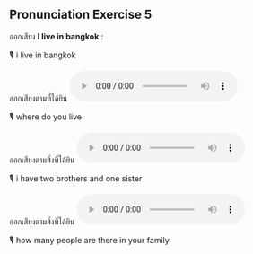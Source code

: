 ## Pronunciation Exercise 5


ออกเสียง **I live in bangkok** :

🎙️ i live in bangkok

ออกเสียงตามที่ได้ยิน **![](/media/audio/Where%20do%20you%20live.mp3)** 

🎙️ where do you live

ออกเสียงตามสิ่งที่ได้ยิน **![](/media/audio/I%20have%202%20brothers%20and%201%20sister.mp3)** 

🎙️ i have two brothers and one sister

ออกเสียงตามสิ่งที่ได้ยิน **![](/media/audio/How&#x20;many&#x20;people&#x20;are&#x20;there&#x20;in&#x20;your&#x20;family.mp3)** 

🎙️ how many people are there in your family



